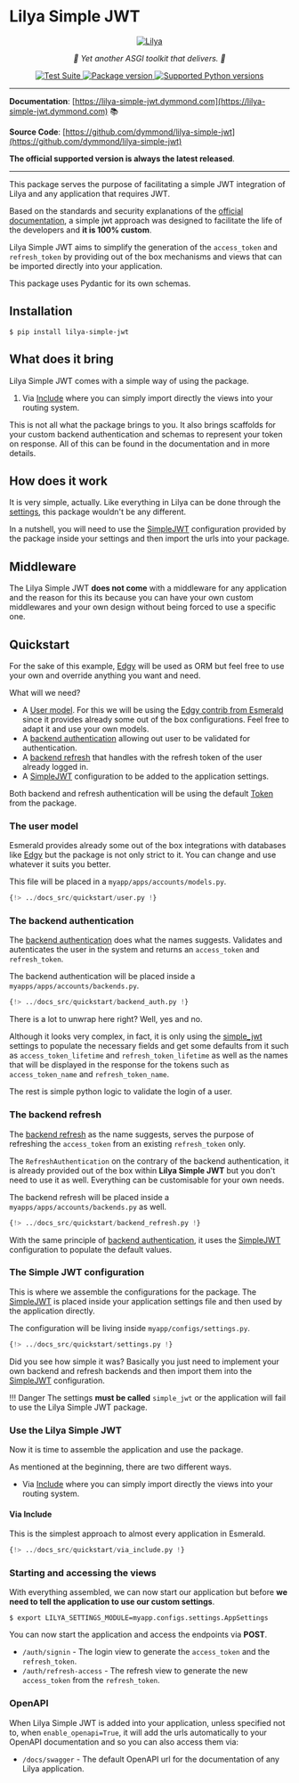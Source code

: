 # Lilya Simple JWT

<p align="center">
  <a href="https://lilya.dev"><img src="https://res.cloudinary.com/dymmond/image/upload/v1707501404/lilya/logo_quiotd.png" alt='Lilya'></a>
</p>

<p align="center">
    <em>🚀 Yet another ASGI toolkit that delivers. 🚀</em>
</p>

<p align="center">
<a href="https://github.com/dymmond/lilya/actions/workflows/test-suite.yml/badge.svg?event=push&branch=main" target="_blank">
    <img src="https://github.com/dymmond/lilya/actions/workflows/test-suite.yml/badge.svg?event=push&branch=main" alt="Test Suite">
</a>

<a href="https://pypi.org/project/lilya" target="_blank">
    <img src="https://img.shields.io/pypi/v/lilya?color=%2334D058&label=pypi%20package" alt="Package version">
</a>

<a href="https://pypi.org/project/lilya" target="_blank">
    <img src="https://img.shields.io/pypi/pyversions/lilya.svg?color=%2334D058" alt="Supported Python versions">
</a>
</p>

---

**Documentation**: [https://lilya-simple-jwt.dymmond.com](https://lilya-simple-jwt.dymmond.com) 📚

**Source Code**: [https://github.com/dymmond/lilya-simple-jwt](https://github.com/dymmond/lilya-simple-jwt)

**The official supported version is always the latest released**.

---

This package serves the purpose of facilitating a simple JWT integration of Lilya and any application
that requires JWT.

Based on the standards and security explanations of the [official documentation](https://esmerald.dev/configurations/jwt/),
a simple jwt approach was designed to facilitate the life of the developers and **it is 100% custom**.

Lilya Simple JWT aims to simplify the generation of the `access_token` and `refresh_token` by
providing out of the box mechanisms and views that can be imported directly into your application.

This package uses Pydantic for its own schemas.

## Installation

```shell
$ pip install lilya-simple-jwt
```

## What does it bring

Lilya Simple JWT comes with a simple way of using the package.

1. Via [Include](https://esmerald.dev/routing/routes/#include) where you can simply import directly
the views into your routing system.

This is not all what the package brings to you. It also brings scaffolds for your custom backend
authentication and schemas to represent your token on response. All of this can be found in the
documentation and in more details.

## How does it work

It is very simple, actually. Like everything in Lilya can be done through the [settings](https://esmerald.dev/application/settings/),
this package wouldn't be any different.

In a nutshell, you will need to use the [SimpleJWT](./simple-jwt.md) configuration provided by
the package inside your settings and then import the urls into your package.

## Middleware

The Lilya Simple JWT **does not come** with a middleware for any application and the reason for
this its because you can have your own custom middlewares and your own design without being forced
to use a specific one.

## Quickstart

For the sake of this example, [Edgy](https://esmerald.dev) will be used as ORM but feel free to
use your own and override anything you want and need.

What will we need?

* A [User model](#the-user-model). For this we will be using the [Edgy contrib from Esmerald](https://esmerald.dev/databases/edgy/models/)
since it provides already some out of the box configurations. Feel free to adapt it and use your own
models.
* A [backend authentication](#the-backend-authentication) allowing out user to be validated
for authentication.
* A [backend refresh](./backends.md#the-backend-refresh) that handles with the refresh token of the user
already logged in.
* A [SimpleJWT](#the-simple-jwt-configuration) configuration to be added to the application settings.

Both backend and refresh authentication will be using the default [Token](./token.md) from the
package.

### The user model

Esmerald provides already some out of the box integrations with databases like [Edgy](https://esmerald.dev/databases/edgy/models/)
but the package is not only strict to it. You can change and use whatever it suits you better.

This file will be placed in a `myapp/apps/accounts/models.py`.

```python title="myapp/apps/accounts/models.py"
{!> ../docs_src/quickstart/user.py !}
```

### The backend authentication

The [backend authentication](./backends.md#backend-authentication) does what the names suggests. Validates
and autenticates the user in the system and returns an `access_token` and `refresh_token`.

The backend authentication will be placed inside a `myapps/apps/accounts/backends.py`.

```python title="myapp/apps/accounts/backends.py"
{!> ../docs_src/quickstart/backend_auth.py !}
```

There is a lot to unwrap here right? Well, yes and no.

Although it looks very complex, in fact, it
is only using the [simple_jwt](./simple-jwt.md) settings to populate the necessary fields and get
some defaults from it such as `access_token_lifetime` and `refresh_token_lifetime` as well as
the names that will be displayed in the response for the tokens such as `access_token_name` and
`refresh_token_name`.

The rest is simple python logic to validate the login of a user.

### The backend refresh

The [backend refresh](./backends.md#backend-refresh) as the name suggests, serves the purpose of
refreshing the `access_token` from an existing `refresh_token` only.

The `RefreshAuthentication` on the contrary of the backend authentication, it is already provided
out of the box within **Lilya Simple JWT** but you don't need to use it as well. Everything
can be customisable for your own needs.

The backend refresh will be placed inside a `myapps/apps/accounts/backends.py` as well.

```python title="myapp/apps/accounts/backends.py"
{!> ../docs_src/quickstart/backend_refresh.py !}
```

With the same principle of [backend authentication](#the-backend-authentication), it uses the
[SimpleJWT](./simple-jwt.md) configuration to populate the default values.

### The Simple JWT configuration

This is where we assemble the configurations for the package. The [SimpleJWT](./simple-jwt.md) is
placed inside your application settings file and then used by the application directly.

The configuration will be living inside `myapp/configs/settings.py`.

```python title="myapp/configs/settings.py"
{!> ../docs_src/quickstart/settings.py !}
```

Did you see how simple it was? Basically you just need to implement your own backend and refresh
backends and then import them into the [SimpleJWT](./simple-jwt.md) configuration.

!!! Danger
    The settings **must be called** `simple_jwt` or the application will fail to use the
    Lilya Simple JWT package.

### Use the Lilya Simple JWT

Now it is time to assemble the application and use the package.

As mentioned at the beginning, there are two different ways.

* Via [Include](#via-include) where you can simply import directly
the views into your routing system.

#### Via Include

This is the simplest approach to almost every application in Esmerald.

```python
{!> ../docs_src/quickstart/via_include.py !}
```

### Starting and accessing the views

With everything assembled, we can now start our application but before
**we need to tell the application to use our custom settings**.

```shell
$ export LILYA_SETTINGS_MODULE=myapp.configs.settings.AppSettings
```

You can now start the application and access the endpoints via **POST**.

* `/auth/signin` - The login view to generate the `access_token` and the `refresh_token`.
* `/auth/refresh-access` - The refresh view to generate the new `access_token` from the `refresh_token`.

### OpenAPI

When Lilya Simple JWT is added into your application, unless specified not to, when `enable_openapi=True`, it will add the
urls automatically to your OpenAPI documentation and so you can also access them via:

* `/docs/swagger` - The default OpenAPI url for the documentation of any Lilya application.
